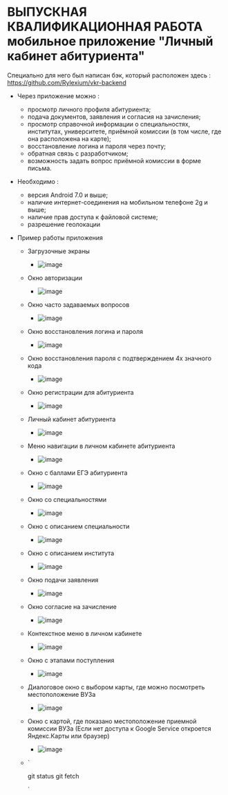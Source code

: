 # ВЫПУСКНАЯ КВАЛИФИКАЦИОННАЯ РАБОТА мобильное приложение "Личный кабинет абитуриента"

Специально для него был написан бэк, который расположен здесь : https://github.com/Rylexium/vkr-backend

+ Через приложение можно :
  - просмотр личного профиля абитуриента;
  - подача документов, заявления и согласия на зачисления;
  - просмотр справочной информации о специальностях, институтах, университете, приёмной комиссии (в том числе, где она расположена на карте);
  - восстановление логина и пароля через почту;
  - обратная связь с разработчиком;
  - возможность задать вопрос приёмной комиссии в форме письма.
+ Необходимо : 
   - версия Android 7.0 и выше;
   - наличие интернет-соединения на мобильном телефоне 2g и выше;
   - наличие прав доступа к файловой системе;
   - разрешение геолокации

+ Пример работы приложения

  - Загрузочные экраны
    - ![image](https://user-images.githubusercontent.com/84678136/188449922-2a9ab821-eed7-4f58-8e71-4698c19df5ef.png)
  - Окно авторизации
    - ![image](https://user-images.githubusercontent.com/84678136/188449972-59a07749-4419-4e78-9b56-23da7624dcf9.png)
  - Окно часто задаваемых вопросов
    - ![image](https://user-images.githubusercontent.com/84678136/188449994-dbeb76ac-ad3b-4e6d-b425-678ee496f20a.png)
  - Окно восстановления логина и пароля
    - ![image](https://user-images.githubusercontent.com/84678136/188450016-23b3c73f-b32f-4949-9b4e-584c76fc90f4.png)
  - Окно восстановления пароля с подтверждением 4х значного кода
    - ![image](https://user-images.githubusercontent.com/84678136/188450072-417f6051-1f89-4d03-9cdb-76481c8b91c4.png)
  - Окно регистрации для абитуриента
    - ![image](https://user-images.githubusercontent.com/84678136/188450116-91c10f35-38c8-4d01-b1c8-355914ce1c1e.png)
  - Личный кабинет абитуриента 
    - ![image](https://user-images.githubusercontent.com/84678136/188450155-4a953a10-9469-449f-872b-d61331488326.png)
  - Меню навигации в личном кабинете абитуриента
    - ![image](https://user-images.githubusercontent.com/84678136/188450191-1ee3a056-d9fc-4aa9-a9d3-14f1839e1b94.png)
  - Окно с баллами ЕГЭ абитуриента
    - ![image](https://user-images.githubusercontent.com/84678136/188450216-0a5dacba-b4d4-4438-a89f-69d6626ed8f5.png)
  - Окно со специальностями
    - ![image](https://user-images.githubusercontent.com/84678136/188450248-32c44e67-02a0-4fc9-8e30-124ec23a6425.png)
  - Окно с описанием специальности
    - ![image](https://user-images.githubusercontent.com/84678136/188450291-a90965e2-7856-456b-8cd1-16b9472d9ba5.png)
  - Окно с описанием института
    - ![image](https://user-images.githubusercontent.com/84678136/188450385-18d7dda0-f5bb-426f-a409-ec742fbf1502.png)
  - Окно подачи заявления
    - ![image](https://user-images.githubusercontent.com/84678136/188450423-c3d7b8f0-d5bd-4b78-8215-9b3fa24289de.png)
  - Окно согласие на зачисление
    - ![image](https://user-images.githubusercontent.com/84678136/188450458-8cdd0a9e-9e7b-4dea-abdb-eb5cf4c59dda.png)
  - Контекстное меню в личном кабинете
    - ![image](https://user-images.githubusercontent.com/84678136/188450491-23cd6026-2e67-450c-9688-28325b1fb898.png)
  - Окно с этапами поступления
    - ![image](https://user-images.githubusercontent.com/84678136/188450513-20aae74f-ab3f-493c-9542-34d03476f378.png)
  - Диалоговое окно с выбором карты, где можно посмотреть местоположение ВУЗа
    - ![image](https://user-images.githubusercontent.com/84678136/188450579-39ae44be-787b-4feb-a107-e6904716ff6d.png)
  - Окно с картой, где показано местоположение приемной комиссии ВУЗа (Если нет доступа к Google Service откроется Яндекс.Карты или браузер)
    - ![image](https://user-images.githubusercontent.com/84678136/188450610-88cf3513-0d16-4c92-90b1-0ab10b958e34.png)
  - `

    git status
    git fetch

    `



